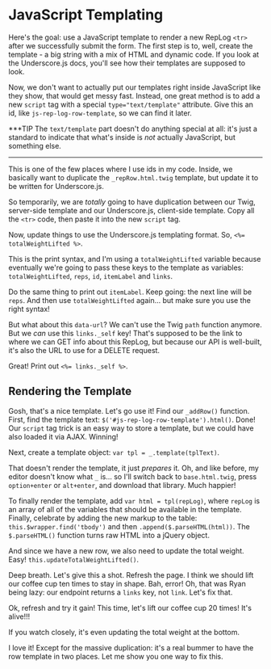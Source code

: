 # JavaScript Templating

Here's the goal: use a JavaScript template to render a new RepLog `<tr>` after we
successfully submit the form. The first step is to, well, create the template - a
big string with a mix of HTML and dynamic code. If you look at the Underscore.js docs,
you'll see how their templates are supposed to look.

Now, we don't want to actually put our templates right inside JavaScript like they
show, that would get messy fast. Instead, one great method is to add a new `script`
tag with a special `type="text/template"` attribute. Give this an id, like `js-rep-log-row-template`,
so we can find it later.

***TIP
The `text/template` part doesn't do anything special at all: it's just a standard
to indicate that what's inside is *not* actually JavaScript, but something else.
***

This is one of the few places where I use ids in my code. Inside, we basically want
to duplicate the `_repRow.html.twig` template, but update it to be written for Underscore.js.

So temporarily, we are *totally* going to have duplication between our Twig, server-side
template and our Underscore.js, client-side template. Copy all the `<tr>` code, then
paste it into the new `script` tag.

Now, update things to use the Underscore.js templating format. So, `<%= totalWeightLifted %>`.

This is the print syntax, and I'm using a `totalWeightLifted` variable because eventually
we're going to pass these keys to the template as variables: `totalWeightLifted`, `reps`,
`id`, `itemLabel` and `links`.

Do the same thing to print out `itemLabel`. Keep going: the next line will be `reps`.
And then use `totalWeightLifted` again... but make sure you use the right syntax!

But what about this `data-url`? We can't use the Twig `path` function anymore. But
we *can* use this `links._self` key! That's supposed to be the link to where we can
GET info about this RepLog, but because our API is well-built, it's also the URL
to use for a DELETE request.

Great! Print out `<%= links._self %>`.

## Rendering the Template

Gosh, that's a nice template. Let's go use it! Find our `_addRow()` function. First,
find the template text: `$('#js-rep-log-row-template').html()`. Done! Our `script`
tag trick is an easy way to store a template, but we could have also loaded it via
AJAX. Winning!

Next, create a template object: `var tpl = _.template(tplText)`.

That doesn't render the template, it just *prepares* it. Oh, and like before, my
editor doesn't know what `_` is... so I'll switch back to `base.html.twig`, press
`option+enter` or `alt+enter`, and download that library. Much happier!

To finally render the template, add `var html = tpl(repLog)`, where `repLog` is an
array of all of the variables that should be available in the template. Finally,
celebrate by adding the new markup to the table:
`this.$wrapper.find('tbody')` and then `.append($.parseHTML(html))`. The `$.parseHTML()`
function turns raw HTML into a jQuery object.

And since we have a new row, we also need to update the total weight. Easy!
`this.updateTotalWeightLifted()`.

Deep breath. Let's give this a shot. Refresh the page. I think we should lift our
coffee cup ten times to stay in shape. Bah, error! Oh, that was Ryan being lazy:
our endpoint returns a `links` key, not `link`. Let's fix that.

Ok, refresh and try it gain! This time, let's lift our coffee cup 20 times! It's
alive!!!

If you watch closely, it's even updating the total weight at the bottom.

I love it! Except for the massive duplication: it's a real bummer to have the row
template in two places. Let me show you one way to fix this.
